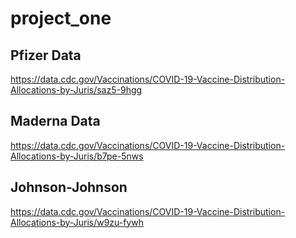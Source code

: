 # project_one

## Pfizer Data
https://data.cdc.gov/Vaccinations/COVID-19-Vaccine-Distribution-Allocations-by-Juris/saz5-9hgg

## Maderna Data
https://data.cdc.gov/Vaccinations/COVID-19-Vaccine-Distribution-Allocations-by-Juris/b7pe-5nws

## Johnson-Johnson
https://data.cdc.gov/Vaccinations/COVID-19-Vaccine-Distribution-Allocations-by-Juris/w9zu-fywh